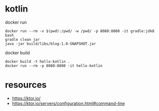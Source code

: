 # kotlin

docker run
```
docker run --rm -v $(pwd):/pwd/ -w /pwd/ -p 8080:8080 -it gradle:jdk8 bash
gradle clean jar
java -jar build/libs/blog-1.0-SNAPSHOT.jar
```

docker build
```
docker build -t hello-kotlin .
docker run --rm -p 8080:8080 -it hello-kotlin
```

# resources

- https://ktor.io/
- https://ktor.io/servers/configuration.html#command-line
